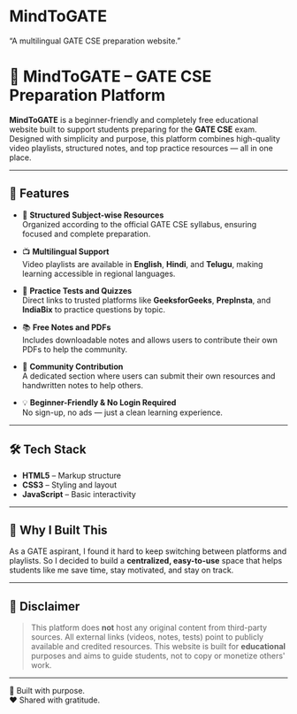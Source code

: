 # MindToGATE
 “A multilingual GATE CSE preparation website.”
# 🌟 MindToGATE – GATE CSE Preparation Platform

**MindToGATE** is a beginner-friendly and completely free educational website built to support students preparing for the **GATE CSE** exam. Designed with simplicity and purpose, this platform combines high-quality video playlists, structured notes, and top practice resources — all in one place.

---

## 🚀 Features

- 🎯 **Structured Subject-wise Resources**  
  Organized according to the official GATE CSE syllabus, ensuring focused and complete preparation.

- 📺 **Multilingual Support**  
  Video playlists are available in **English**, **Hindi**, and **Telugu**, making learning accessible in regional languages.

- 📝 **Practice Tests and Quizzes**  
  Direct links to trusted platforms like **GeeksforGeeks**, **PrepInsta**, and **IndiaBix** to practice questions by topic.

- 📚 **Free Notes and PDFs**  
  Includes downloadable notes and allows users to contribute their own PDFs to help the community.

- 🤝 **Community Contribution**  
  A dedicated section where users can submit their own resources and handwritten notes to help others.

- 💡 **Beginner-Friendly & No Login Required**  
  No sign-up, no ads — just a clean learning experience.

---

## 🛠 Tech Stack

- **HTML5** – Markup structure  
- **CSS3** – Styling and layout  
- **JavaScript** – Basic interactivity

---

## 💬 Why I Built This

As a GATE aspirant, I found it hard to keep switching between platforms and playlists. So I decided to build a **centralized, easy-to-use** space that helps students like me save time, stay motivated, and stay on track.

---

## 📌 Disclaimer

> This platform does **not** host any original content from third-party sources. All external links (videos, notes, tests) point to publicly available and credited resources. This website is built for **educational** purposes and aims to guide students, not to copy or monetize others' work.

---

🧠 Built with purpose.  
❤️ Shared with gratitude.

